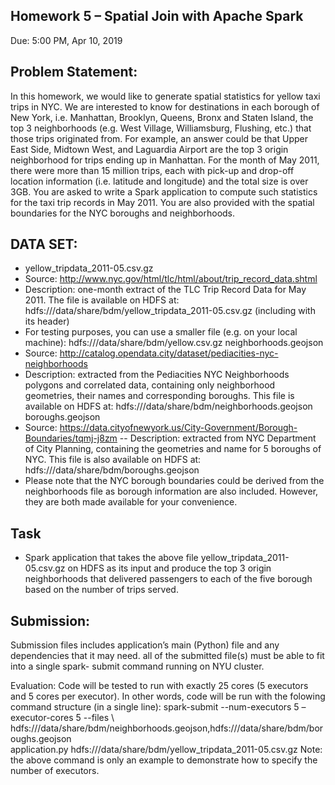 ## Homework 5 – Spatial Join with Apache Spark
Due: 5:00 PM, Apr 10, 2019

## Problem Statement: 
In this homework, we would like to generate spatial statistics for yellow taxi trips in NYC. We are interested
to know for destinations in each borough of New York, i.e. Manhattan, Brooklyn, Queens, Bronx and Staten
Island, the top 3 neighborhoods (e.g. West Village, Williamsburg, Flushing, etc.) that those trips originated
from. For example, an answer could be that Upper East Side, Midtown West, and Laguardia Airport are the top 3
origin neighborhood for trips ending up in Manhattan. For the month of May 2011, there were more than 15
million trips, each with pick-up and drop-off location information (i.e. latitude and longitude) and the total
size is over 3GB. You are asked to write a Spark application to compute such statistics for the taxi trip
records in May 2011. You are also provided with the spatial boundaries for the NYC boroughs and
neighborhoods.
## DATA SET:
- yellow_tripdata_2011-05.csv.gz  
- Source: http://www.nyc.gov/html/tlc/html/about/trip_record_data.shtml  
- Description: one-month extract of the TLC Trip Record Data for May 2011. The file is available on
HDFS at: hdfs:///data/share/bdm/yellow_tripdata_2011-05.csv.gz
(including with its header)  
- For testing purposes, you can use a smaller file (e.g. on your local machine):
hdfs:///data/share/bdm/yellow.csv.gz
neighborhoods.geojson
- Source: http://catalog.opendata.city/dataset/pediacities-nyc-neighborhoods
- Description: extracted from the Pediacities NYC Neighborhoods polygons and correlated data,
containing only neighborhood geometries, their names and corresponding boroughs. This file is
available on HDFS at: hdfs:///data/share/bdm/neighborhoods.geojson
boroughs.geojson
- Source: https://data.cityofnewyork.us/City-Government/Borough-Boundaries/tqmj-j8zm
-- Description: extracted from NYC Department of City Planning, containing the geometries and name
for 5 boroughs of NYC. This file is also available on HDFS at:
hdfs:///data/share/bdm/boroughs.geojson
- Please note that the NYC borough boundaries could be derived from the neighborhoods file as
borough information are also included. However, they are both made available for your convenience.
## Task
- Spark application that takes the above file yellow_tripdata_2011-05.csv.gz on HDFS as its
input and produce the top 3 origin neighborhoods that delivered passengers to each of the five borough
based on the number of trips served.
## Submission:
Submission files includes application’s main (Python) file and any dependencies that it may need. all of the submitted file(s) must be able to fit into a single spark- submit command running on NYU cluster. 

Evaluation: Code will be tested to run with exactly 25 cores (5 executors and 5 cores per executor). 
In other words, code will be run with the folowing command structure (in a single line):
spark-submit --num-executors 5 –executor-cores 5 --files \ hdfs:///data/share/bdm/neighborhoods.geojson,hdfs:///data/share/bdm/boroughs.geojson \
application.py hdfs:///data/share/bdm/yellow_tripdata_2011-05.csv.gz
Note: the above command is only an example to demonstrate how to specify the number of executors. 
